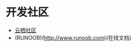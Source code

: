 # 开发社区
* [云栖社区](https://yq.aliyun.com/?spm=a2c4e.11157919.headermainnav.1.193427ae7Fzam2)
* (RUNOOB)(http://www.runoob.com)(在线文档)
